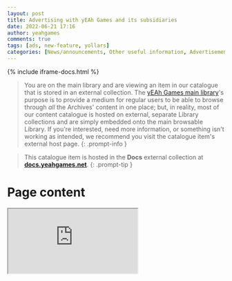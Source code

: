 ```yaml
---
layout: post
title: Advertising with yEAh Games and its subsidiaries
date: 2022-06-21 17:16
author: yeahgames
comments: true
tags: [ads, new-feature, yollars]
categories: [News/announcements, Other useful information, Advertisements]
---
```


{% include iframe-docs.html %}


> You are on the main library and are viewing an item in our catalogue that is stored in an external collection. The [yEAh Games main library](https://library.yeahgames.net)'s purpose is to provide a medium for regular users to be able to browse through *all* the Archives' content in one place; but, in reality, most of our content catalogue is hosted on external, separate Library collections and are simply embedded onto the main browsable Library. If you're interested, need more information, or something isn't working as intended, we recommend you visit the catalogue item's external host page.
{: .prompt-info }

> This catalogue item is hosted in the **Docs** external collection at **[docs.yeahgames.net](https://docs.yeahgames.net/docs/advertising/about)**.
{: .prompt-tip }



# Page content
<div class="iframe-container"> 
  <iframe class="responsive-iframe" src="https://docs.yeahgames.net/docs/advertising/about"></iframe>
</div>
